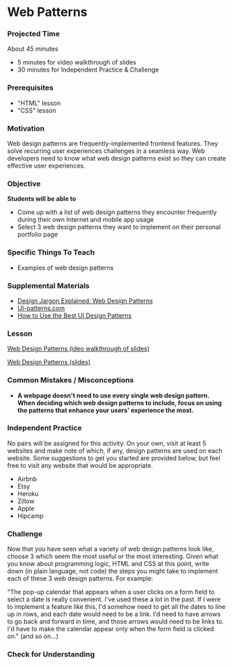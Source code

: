 # Web Patterns

### Projected Time
About 45 minutes
- 5 minutes for video walkthrough of slides
- 30 minutes for Independent Practice & Challenge

### Prerequisites
- "HTML" lesson
- "CSS" lesson

### Motivation
Web design patterns are frequently-implemented frontend features. They solve recurring user experiences challenges in a seamless way. Web developers need to know what web design patterns exist so they can create effective user experiences.

### Objective
**Students will be able to**
- Come up with a list of web design patterns they encounter frequently during their own Internet and mobile app usage
- Select 3 web design patterns they want to implement on their personal portfolio page

### Specific Things To Teach
- Examples of web design patterns

### Supplemental Materials

- [Design Jargon Explained: Web Design Patterns](http://www.creativebloq.com/ux/web-design-patterns-81412535)
- [UI-patterns.com](http://www.UI-patterns.com)
- [How to Use the Best UI Design Patterns](https://www.uxpin.com/studio/blog/use-right-ui-design-patterns/)


### Lesson

[Web Design Patterns (ideo walkthrough of slides)](https://drive.google.com/open?id=1nViqpRgn_nqX15K2fYYTCwHqmxiAICbE)

[Web Design Patterns (slides)](https://docs.google.com/presentation/d/1nkaj3LCyy61AqHvp7yMd6-yg_0fos2NP8MrLwmX8G0U/edit?usp=sharing)


### Common Mistakes / Misconceptions

- **A webpage doesn't need to use every single web design pattern. When deciding which web design patterns to include, focus on using the patterns that enhance your users' experience the most.**


### Independent Practice

No pairs will be assigned for this activity. On your own, visit at least 5 websites and make note of which, if any, design patterns are used on each website. Some suggestions to get you started are provided below, but feel free to visit any website that would be appropriate.

- Airbnb
- Etsy
- Heroku
- Zillow
- Apple
- Hipcamp

### Challenge

Now that you have seen what a variety of web design patterns look like, choose 3 which seem the most useful or the most interesting. Given what you know about programming logic, HTML and CSS at this point, write down (in plain language, not code) the steps you might take to implement each of these 3 web design patterns. For example:

"The pop-up calendar that appears when a user clicks on a form field to select a date is really convenient. I've used these a lot in the past. If I were to implement a feature like this, I'd somehow need to get all the dates to line up in rows, and each date would need to be a link. I'd need to have arrows to go back and forward in time, and those arrows would need to be links to. I'd have to make the calendar appear only when the form field is clicked on."  (and so on...)


### Check for Understanding
